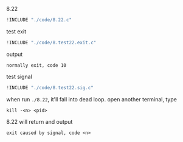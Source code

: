 8.22

```c
!INCLUDE "./code/8.22.c"
```

test exit

```c
!INCLUDE "./code/8.test22.exit.c"
```

output

    normally exit, code 10


test signal

```c
!INCLUDE "./code/8.test22.sig.c"
```


when run `./8.22`, it'll fall into dead loop. open another terminal, type

    kill -<n> <pid>

8.22 will return and output

    exit caused by signal, code <n>


